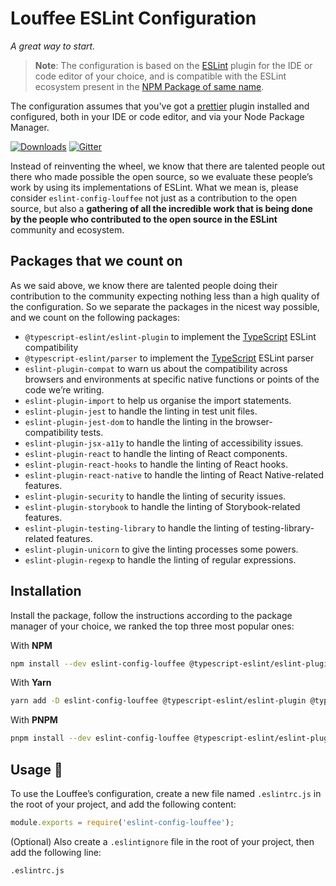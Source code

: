 # Louffee ESLint Configuration

*A great way to start.*

> **Note**: The configuration is based on the [ESLint](https://eslint.org) plugin for the IDE or code editor of your choice, and is compatible with the ESLint ecosystem present in the [NPM Package of same name](https://npmjs.com/package/eslint).

The configuration assumes that you've got a [prettier](https://prettier.io) plugin installed and configured, both in your IDE or code editor, and via your Node Package Manager.

[![Downloads](https://img.shields.io/npm/dm/eslint-config-louffee.svg)](https://www.npmjs.com/package/eslint-config-louffee)
[![Gitter](https://badges.gitter.im/Join%20Chat.svg)](https://gitter.im/louffee/eslint-config-louffee?utm_source=badge&utm_medium=badge&utm_campaign=pr-badge)

Instead of reinventing the wheel, we know that there are talented people out there who made possible the open source, so we evaluate these people’s work by using its implementations of ESLint. What we mean is, please consider `eslint-config-louffee` not just as a contribution to the open source, but also a **gathering of all the incredible work that is being done by the people who contributed to the open source in the ESLint** community and ecosystem.

## Packages that we count on

As we said above, we know there are talented people doing their contribution to the community expecting nothing less than a high quality of the configuration. So we separate the packages in the nicest way possible, and we count on the following packages:

- `@typescript-eslint/eslint-plugin` to implement the [TypeScript](https://www.typescriptlang.org) ESLint compatibility
- `@typescript-eslint/parser` to implement the [TypeScript](https://www.typescriptlang.org) ESLint parser
- `eslint-plugin-compat` to warn us about the compatibility across browsers and environments at specific native functions or points of the code we’re writing.
- `eslint-plugin-import` to help us organise the import statements.
- `eslint-plugin-jest` to handle the linting in test unit files.
- `eslint-plugin-jest-dom` to handle the linting in the browser-compatibility tests.
- `eslint-plugin-jsx-a11y` to handle the linting of accessibility issues.
- `eslint-plugin-react` to handle the linting of React components.
- `eslint-plugin-react-hooks` to handle the linting of React hooks.
- `eslint-plugin-react-native` to handle the linting of React Native-related features.
- `eslint-plugin-security` to handle the linting of security issues.
- `eslint-plugin-storybook` to handle the linting of Storybook-related features.
- `eslint-plugin-testing-library` to handle the linting of testing-library-related features.
- `eslint-plugin-unicorn` to give the linting processes some powers.
- `eslint-plugin-regexp` to handle the linting of regular expressions.

## Installation

Install the package, follow the instructions according to the package manager of your choice, we ranked the top three most popular ones:

With **NPM**

```bash
npm install --dev eslint-config-louffee @typescript-eslint/eslint-plugin @typescript-eslint/parser eslint-plugin-compat eslint-plugin-import eslint-plugin-jest eslint-plugin-jest-dom eslint-plugin-jsx-a11y eslint-plugin-react eslint-plugin-react-hooks eslint-plugin-react-native eslint-plugin-security eslint-plugin-storybook eslint-plugin-testing-library
```

With **Yarn**

```bash
yarn add -D eslint-config-louffee @typescript-eslint/eslint-plugin @typescript-eslint/parser eslint-plugin-compat eslint-plugin-import eslint-plugin-jest eslint-plugin-jest-dom eslint-plugin-jsx-a11y eslint-plugin-react eslint-plugin-react-hooks eslint-plugin-react-native eslint-plugin-security eslint-plugin-storybook eslint-plugin-testing-library
```

With **PNPM**

```bash
pnpm install --dev eslint-config-louffee @typescript-eslint/eslint-plugin @typescript-eslint/parser eslint-plugin-compat eslint-plugin-import eslint-plugin-jest eslint-plugin-jest-dom eslint-plugin-jsx-a11y eslint-plugin-react eslint-plugin-react-hooks eslint-plugin-react-native eslint-plugin-security eslint-plugin-storybook eslint-plugin-testing-library
```

## Usage 📖

To use the Louffee’s configuration, create a new file named `.eslintrc.js` in the root of your project, and add the following content:

```js
module.exports = require('eslint-config-louffee');
```

(Optional) Also create a `.eslintignore` file in the root of your project, then add the following line:

```plain
.eslintrc.js
```
